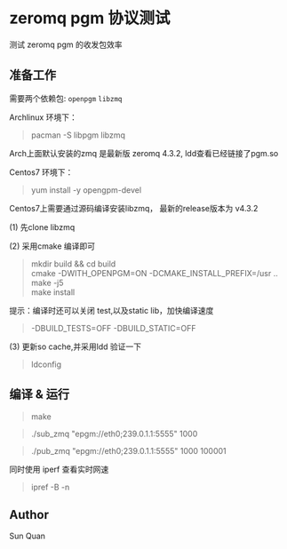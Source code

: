 # zeromq pgm 协议测试

测试  zeromq pgm 的收发包效率

## 准备工作

需要两个依赖包: `openpgm` `libzmq`

Archlinux 环境下：  
>pacman -S  libpgm libzmq

Arch上面默认安装的zmq 是最新版 zeromq 4.3.2, ldd查看已经链接了pgm.so

Centos7 环境下：
> yum install -y opengpm-devel

Centos7上需要通过源码编译安装libzmq， 最新的release版本为 v4.3.2

(1) 先clone libzmq

(2) 采用cmake 编译即可

> mkdir build && cd build  
> cmake -DWITH_OPENPGM=ON -DCMAKE_INSTALL_PREFIX=/usr ..  
> make -j5  
> make install

提示：编译时还可以关闭 test,以及static lib，加快编译速度

> -DBUILD_TESTS=OFF  -DBUILD_STATIC=OFF

(3) 更新so cache,并采用ldd 验证一下

> ldconfig


## 编译 & 运行 

> make 

> ./sub_zmq "epgm://eth0;239.0.1.1:5555" 1000

> ./pub_zmq "epgm://eth0;239.0.1.1:5555" 1000 100001

同时使用 iperf 查看实时网速  
> ipref -B -n 

## Author

Sun Quan